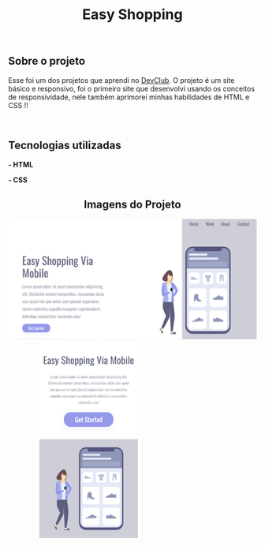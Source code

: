 <h1 align="center">Easy Shopping</h1>
<br>
<h2>Sobre o projeto</h2>
<p>Esse foi um dos projetos que aprendi no <a href="https://rodolfomori.com.br/devclub">DevClub</a>. O projeto é um site básico e responsivo, foi o primeiro site que desenvolvi usando os conceitos de responsividade, nele também aprimorei minhas habilidades de HTML e CSS !!</p>
<br>
<h2>Tecnologias utilizadas</h2>
<p><b>- HTML</b></p>
<p><b>- CSS</b></p>
<h2 align="center">Imagens do Projeto</h2>
<p>
<img src="https://github.com/Matheus-AlvesCS/Projeto-responsivo/blob/main/assets/Desktop.png?raw=true" width="600" />
  &nbsp;&nbsp;&nbsp;&nbsp;&nbsp;&nbsp;&nbsp;&nbsp;&nbsp;&nbsp;&nbsp;&nbsp;&nbsp;&nbsp;&nbsp;
<img src="https://github.com/Matheus-AlvesCS/Projeto-responsivo/blob/main/assets/Mobile.png?raw=true" width="200" height="400"/>
</p>
